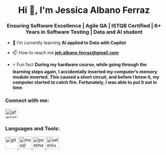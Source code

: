 <h1 align="center">Hi 👋, I'm Jessica Albano Ferraz</h1>
<h3 align="center">Ensuring Software Excellence | Agile QA | ISTQB Certified | 6+ Years in Software Testing | Data and AI student</h3>

- 🌱 I’m currently learning **AI applied to Data with Copilot**

- 📫 How to reach me **jeh.albano.ferraz@gmail.com**

- ⚡ Fun fact **During my hardware course, while going through the learning steps again, I accidentally inserted my computer’s memory module inverted. This caused a short circuit, and before I knew it, my computer started to catch fire. Fortunately, I was able to put it out in time**

<h3 align="left">Connect with me:</h3>
<p align="left">
<a href="https://linkedin.com/in/jaferraz" target="blank"><img align="center" src="https://raw.githubusercontent.com/rahuldkjain/github-profile-readme-generator/master/src/images/icons/Social/linked-in-alt.svg" alt="jaferraz" height="30" width="40" /></a>
</p>

<h3 align="left">Languages and Tools:</h3>
<p align="left"> <a href="https://git-scm.com/" target="_blank" rel="noreferrer"> <img src="https://www.vectorlogo.zone/logos/git-scm/git-scm-icon.svg" alt="git" width="40" height="40"/> </a> <a href="https://www.microsoft.com/en-us/sql-server" target="_blank" rel="noreferrer"> <img src="https://www.svgrepo.com/show/303229/microsoft-sql-server-logo.svg" alt="mssql" width="40" height="40"/> </a> <a href="https://postman.com" target="_blank" rel="noreferrer"> <img src="https://www.vectorlogo.zone/logos/getpostman/getpostman-icon.svg" alt="postman" width="40" height="40"/> </a> <a href="https://www.selenium.dev" target="_blank" rel="noreferrer"> <img src="https://raw.githubusercontent.com/detain/svg-logos/780f25886640cef088af994181646db2f6b1a3f8/svg/selenium-logo.svg" alt="selenium" width="40" height="40"/> </a> </p>
























